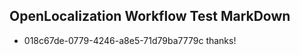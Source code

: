 ## OpenLocalization Workflow Test MarkDown
* 018c67de-0779-4246-a8e5-71d79ba7779c thanks!

<!--HONumber=Jul16_HO4-->


